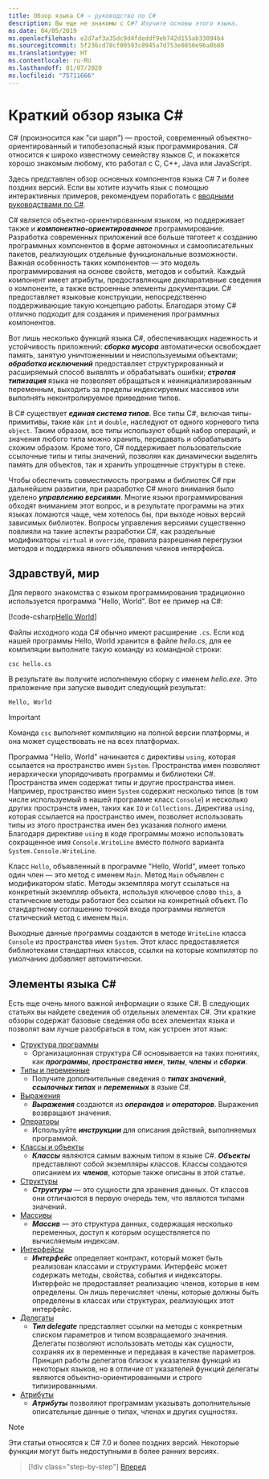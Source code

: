 ```yaml
---
title: Обзор языка C# — руководство по C#
description: Вы еще не знакомы с C#? Изучите основы этого языка.
ms.date: 04/05/2019
ms.openlocfilehash: e2d7af3a35dc9d4fdeddf9eb742d155ab33094b4
ms.sourcegitcommit: 5f236cd78cf09593c8945a7d753e0850e96a0b80
ms.translationtype: HT
ms.contentlocale: ru-RU
ms.lasthandoff: 01/07/2020
ms.locfileid: "75711666"
---
```

# <a name="a-tour-of-the-c-language"></a>Краткий обзор языка C#

C# (произносится как "си шарп") — простой, современный объектно-ориентированный и типобезопасный язык программирования. C# относится к широко известному семейству языков C, и покажется хорошо знакомым любому, кто работал с C, C++, Java или JavaScript.

Здесь представлен обзор основных компонентов языка C# 7 и более поздних версий. Если вы хотите изучить язык с помощью интерактивных примеров, рекомендуем поработать с [вводными руководствами по C#](../tutorials/intro-to-csharp/index.md).

C# является объектно-ориентированным языком, но поддерживает также и ***компонентно-ориентированное*** программирование. Разработка современных приложений все больше тяготеет к созданию программных компонентов в форме автономных и самоописательных пакетов, реализующих отдельные функциональные возможности. Важная особенность таких компонентов — это модель программирования на основе свойств, методов и событий. Каждый компонент имеет атрибуты, предоставляющие декларативные сведения о компоненте, а также встроенные элементы документации. C# предоставляет языковые конструкции, непосредственно поддерживающие такую концепцию работы. Благодаря этому C# отлично подходит для создания и применения программных компонентов.

Вот лишь несколько функций языка C#, обеспечивающих надежность и устойчивость приложений: ***сборка мусора*** автоматически освобождает память, занятую уничтоженными и неиспользуемыми объектами; ***обработка исключений*** предоставляет структурированный и расширяемый способ выявлять и обрабатывать ошибки; ***строгая типизация*** языка не позволяет обращаться к неинициализированным переменным, выходить за пределы индексируемых массивов или выполнять неконтролируемое приведение типов.

В C# существует ***единая система типов***. Все типы C#, включая типы-примитивы, такие как `int` и `double`, наследуют от одного корневого типа `object`. Таким образом, все типы используют общий набор операций, и значения любого типа можно хранить, передавать и обрабатывать схожим образом. Кроме того, C# поддерживает пользовательские ссылочные типы и типы значений, позволяя как динамически выделять память для объектов, так и хранить упрощенные структуры в стеке.

Чтобы обеспечить совместимость программ и библиотек C# при дальнейшем развитии, при разработке C# много внимания было уделено ***управлению версиями***. Многие языки программирования обходят вниманием этот вопрос, и в результате программы на этих языках ломаются чаще, чем хотелось бы, при выходе новых версий зависимых библиотек. Вопросы управления версиями существенно повлияли на такие аспекты разработки C#, как раздельные модификаторы `virtual` и `override`, правила разрешения перегрузки методов и поддержка явного объявления членов интерфейса.

## <a name="hello-world"></a>Здравствуй, мир

Для первого знакомства с языком программирования традиционно используется программа "Hello, World". Вот ее пример на C#:

[!code-csharp[Hello World](~/samples/snippets/csharp/tour/hello/Program.cs)]

Файлы исходного кода C# обычно имеют расширение `.cs`. Если код нашей программы Hello, World хранится в файле *hello.cs*, для ее компиляции выполните такую команду из командной строки:

```console
csc hello.cs
```

В результате вы получите исполняемую сборку с именем *hello.exe*. Это приложение при запуске выводит следующий результат:

```console
Hello, World
```

> [!IMPORTANT]
> Команда `csc` выполняет компиляцию на полной версии платформы, и она может существовать не на всех платформах.

Программа "Hello, World" начинается с директивы `using`, которая ссылается на пространство имен `System`. Пространства имен позволяют иерархически упорядочивать программы и библиотеки C#. Пространства имен содержат типы и другие пространства имен. Например, пространство имен `System` содержит несколько типов (в том числе используемый в нашей программе класс `Console`) и несколько других пространств имен, таких как `IO` и `Collections`. Директива `using`, которая ссылается на пространство имен, позволяет использовать типы из этого пространства имен без указания полного имени. Благодаря директиве `using` в коде программы можно использовать сокращенное имя `Console.WriteLine` вместо полного варианта `System.Console.WriteLine`.

Класс `Hello`, объявленный в программе "Hello, World", имеет только один член — это метод с именем `Main`. Метод `Main` объявлен с модификатором static. Методы экземпляра могут ссылаться на конкретный экземпляр объекта, используя ключевое слово `this`, а статические методы работают без ссылки на конкретный объект. По стандартному соглашению точкой входа программы является статический метод с именем `Main`.

Выходные данные программы создаются в методе `WriteLine` класса `Console` из пространства имен `System`. Этот класс предоставляется библиотеками стандартных классов, ссылки на которые компилятор по умолчанию добавляет автоматически.

## <a name="elements-of-the-c-language"></a>Элементы языка C#

Есть еще очень много важной информации о языке C#. В следующих статьях вы найдете сведения об отдельных элементах C#. Эти краткие обзоры содержат базовые сведения обо всех элементах языка и позволят вам лучше разобраться в том, как устроен этот язык:

- [Структура программы](program-structure.md)
  - Организационная структура C# основывается на таких понятиях, как ***программы***, ***пространства имен***, ***типы***, ***члены*** и ***сборки***.
- [Типы и переменные](types-and-variables.md)
  - Получите дополнительные сведения о ***типах значений***, ***ссылочных типах*** и ***переменных*** в языке C#.
- [Выражения](expressions.md)
  - ***Выражения*** создаются из ***операндов*** и ***операторов***. Выражения возвращают значения.
- [Операторы](statements.md)
  - Используйте ***инструкции*** для описания действий, выполняемых программой.
- [Классы и объекты](classes-and-objects.md)
  - ***Классы*** являются самым важным типом в языке C#. ***Объекты*** представляют собой экземпляры классов. Классы создаются описанием их ***членов***, которые также описаны в этой статье.
- [Структуры](structs.md)
  - ***Структуры*** — это сущности для хранения данных. От классов они отличаются в первую очередь тем, что являются типами значений.
- [Массивы](arrays.md)
  - ***Массив*** — это структура данных, содержащая несколько переменных, доступ к которым осуществляется по вычисляемым индексам.
- [Интерфейсы](interfaces.md)
  - ***Интерфейс*** определяет контракт, который может быть реализован классами и структурами. Интерфейс может содержать методы, свойства, события и индексаторы. Интерфейс не предоставляет реализацию членов, которые в нем определены. Он лишь перечисляет члены, которые должны быть определены в классах или структурах, реализующих этот интерфейс.
- [Делегаты](delegates.md)
  - ***Тип delegate*** представляет ссылки на методы с конкретным списком параметров и типом возвращаемого значения. Делегаты позволяют использовать методы как сущности, сохраняя их в переменные и передавая в качестве параметров. Принцип работы делегатов близок к указателям функций из некоторых языков, но в отличие от указателей функций делегаты являются объектно-ориентированными и строго типизированными.
- [Атрибуты](attributes.md)
  - ***Атрибуты*** позволяют программам указывать дополнительные описательные данные о типах, членах и других сущностях.
  
> [!NOTE]
> Эти статьи относятся к C# 7.0 и более поздних версий. Некоторые функции могут быть недоступными в более ранних версиях.

> [!div class="step-by-step"]
> [Вперед](program-structure.md)
